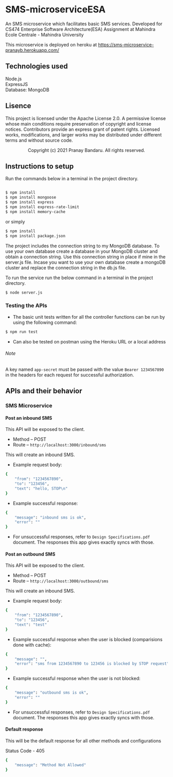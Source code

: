 # SMS-microserviceESA
An SMS microservice which facilitates basic SMS services. Developed for CS474 Enterprise Software Architecture(ESA) Assignment at Mahindra Ecole Centrale - Mahindra University

This microservice is deployed on heroku at https://sms-microservice-pranayb.herokuapp.com/

## Technologies used
Node.js <br />
ExpressJS <br />
Database: MongoDB

## Lisence
 This project is licensed under the Apache License 2.0.
 A permissive license whose main conditions require preservation of copyright and license notices. Contributors provide an express grant of patent rights. Licensed works, modifications, and larger works may be distributed under different terms and without source code.
 <p align="center"> Copyright (c) 2021 Pranay Bandaru. All rights reserved.</p>

## Instructions to setup
Run the commands below in a terminal in the project directory.
```bash

$ npm install
$ npm install mongoose
$ npm install express
$ npm install express-rate-limit
$ npm install memory-cache
```
or simply 

```bash
$ npm install
$ npm install package.json
```

The project includes the connection string to my MongoDB database. To use your own database create a database in your MongoDB cluster and obtain a connection string. 
Use this connection string in place if mine in the server.js file.
Incase you want to use your own database create a mongoDB cluster and replace the connection string in the db.js file.

To run the service run the below command in a terminal in the project directory.
```bash
$ node server.js
```

### Testing the APIs
- The basic unit tests written  for all the controller functions can be run by using the following command:
```bash
$ npm run test
```
- Can also be tested on postman using the Heroku URL or a local address

###### Note
A key named ```app-secret``` must be passed with the value ```Bearer 1234567890``` in the headers for each request for successful authorization.

## APIs and their behavior
### SMS Microservice
#### Post an inbound SMS
This API will be exposed to the client.

- Method – POST
- Route – ```http://localhost:3000/inbound/sms```

This will create an inbound SMS.

- Example request body:
```bash
{
    "from": "1234567890",
    "to": "123456",
    "text": "hello, STOP\n"
}
```

- Example successful response:
```bash
{
    "message": "inbound sms is ok",
    "error": ""
}
```

- For unsuccessful responses, refer to ```Design Specifications.pdf``` document. The responses this app gives exactly syncs with those.

#### Post an outbound SMS
This API will be exposed to the client.

- Method – POST
- Route – ```http://localhost:3000/outbound/sms```

This will create an inbound SMS.

- Example request body:
```bash
{
    "from": "1234567890",
    "to": "123456",
    "text": "test"
}
```

- Example successful response when the user is blocked (comparisions done with cache):
```bash
{
    "message": "",
    "error": "sms from 1234567890 to 123456 is blocked by STOP request"
}
```

- Example successful response when the user is not blocked:
```bash
{
    "message": "outbound sms is ok",
    "error": ""
}
```

- For unsuccessful responses, refer to ```Design Specifications.pdf``` document. The responses this app gives exactly syncs with those.

#### Default response
This will be the default response for all other methods and configurations

Status Code - 405 
```bash
{
    "message": "Method Not Allowed"
}
```






